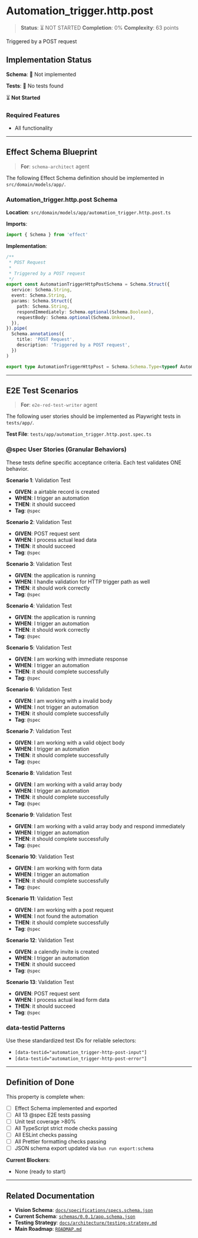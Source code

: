 # Automation_trigger.http.post

> **Status**: ⏳ NOT STARTED
> **Completion**: 0%
> **Complexity**: 63 points

Triggered by a POST request

## Implementation Status

**Schema**: 🔴 Not implemented

**Tests**: 🔴 No tests found

⏳ **Not Started**

### Required Features

- All functionality

---

## Effect Schema Blueprint

> **For**: `schema-architect` agent

The following Effect Schema definition should be implemented in `src/domain/models/app/`.

### Automation_trigger.http.post Schema

**Location**: `src/domain/models/app/automation_trigger.http.post.ts`

**Imports**:

```typescript
import { Schema } from 'effect'
```

**Implementation**:

```typescript
/**
 * POST Request
 *
 * Triggered by a POST request
 */
export const AutomationTriggerHttpPostSchema = Schema.Struct({
  service: Schema.String,
  event: Schema.String,
  params: Schema.Struct({
    path: Schema.String,
    respondImmediately: Schema.optional(Schema.Boolean),
    requestBody: Schema.optional(Schema.Unknown),
  }),
}).pipe(
  Schema.annotations({
    title: 'POST Request',
    description: 'Triggered by a POST request',
  })
)

export type AutomationTriggerHttpPost = Schema.Schema.Type<typeof AutomationTriggerHttpPostSchema>
```

---

## E2E Test Scenarios

> **For**: `e2e-red-test-writer` agent

The following user stories should be implemented as Playwright tests in `tests/app/`.

**Test File**: `tests/app/automation_trigger.http.post.spec.ts`

### @spec User Stories (Granular Behaviors)

These tests define specific acceptance criteria. Each test validates ONE behavior.

**Scenario 1**: Validation Test

- **GIVEN**: a airtable record is created
- **WHEN**: I trigger an automation
- **THEN**: it should succeed
- **Tag**: `@spec`

**Scenario 2**: Validation Test

- **GIVEN**: POST request sent
- **WHEN**: I process actual lead data
- **THEN**: it should succeed
- **Tag**: `@spec`

**Scenario 3**: Validation Test

- **GIVEN**: the application is running
- **WHEN**: I handle validation for HTTP trigger path as well
- **THEN**: it should work correctly
- **Tag**: `@spec`

**Scenario 4**: Validation Test

- **GIVEN**: the application is running
- **WHEN**: I trigger an automation
- **THEN**: it should work correctly
- **Tag**: `@spec`

**Scenario 5**: Validation Test

- **GIVEN**: I am working with immediate response
- **WHEN**: I trigger an automation
- **THEN**: it should complete successfully
- **Tag**: `@spec`

**Scenario 6**: Validation Test

- **GIVEN**: I am working with a invalid body
- **WHEN**: I not trigger an automation
- **THEN**: it should complete successfully
- **Tag**: `@spec`

**Scenario 7**: Validation Test

- **GIVEN**: I am working with a valid object body
- **WHEN**: I trigger an automation
- **THEN**: it should complete successfully
- **Tag**: `@spec`

**Scenario 8**: Validation Test

- **GIVEN**: I am working with a valid array body
- **WHEN**: I trigger an automation
- **THEN**: it should complete successfully
- **Tag**: `@spec`

**Scenario 9**: Validation Test

- **GIVEN**: I am working with a valid array body and respond immediately
- **WHEN**: I trigger an automation
- **THEN**: it should complete successfully
- **Tag**: `@spec`

**Scenario 10**: Validation Test

- **GIVEN**: I am working with form data
- **WHEN**: I trigger an automation
- **THEN**: it should complete successfully
- **Tag**: `@spec`

**Scenario 11**: Validation Test

- **GIVEN**: I am working with a post request
- **WHEN**: I not found the automation
- **THEN**: it should complete successfully
- **Tag**: `@spec`

**Scenario 12**: Validation Test

- **GIVEN**: a calendly invite is created
- **WHEN**: I trigger an automation
- **THEN**: it should succeed
- **Tag**: `@spec`

**Scenario 13**: Validation Test

- **GIVEN**: POST request sent
- **WHEN**: I process actual lead form data
- **THEN**: it should succeed
- **Tag**: `@spec`

### data-testid Patterns

Use these standardized test IDs for reliable selectors:

- `[data-testid="automation_trigger-http-post-input"]`
- `[data-testid="automation_trigger-http-post-error"]`

---

## Definition of Done

This property is complete when:

- [ ] Effect Schema implemented and exported
- [ ] All 13 @spec E2E tests passing
- [ ] Unit test coverage >80%
- [ ] All TypeScript strict mode checks passing
- [ ] All ESLint checks passing
- [ ] All Prettier formatting checks passing
- [ ] JSON schema export updated via `bun run export:schema`

**Current Blockers**:

- None (ready to start)

---

## Related Documentation

- **Vision Schema**: [`docs/specifications/specs.schema.json`](../specs.schema.json)
- **Current Schema**: [`schemas/0.0.1/app.schema.json`](../../schemas/0.0.1/app.schema.json)
- **Testing Strategy**: [`docs/architecture/testing-strategy.md`](../../architecture/testing-strategy.md)
- **Main Roadmap**: [`ROADMAP.md`](../../../ROADMAP.md)
